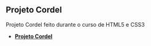 ## Projeto Cordel
Projeto Cordel feito durante o curso de HTML5 e CSS3
- **[Projeto Cordel](https://vatrinux.github.io/projeto-cordel)**
